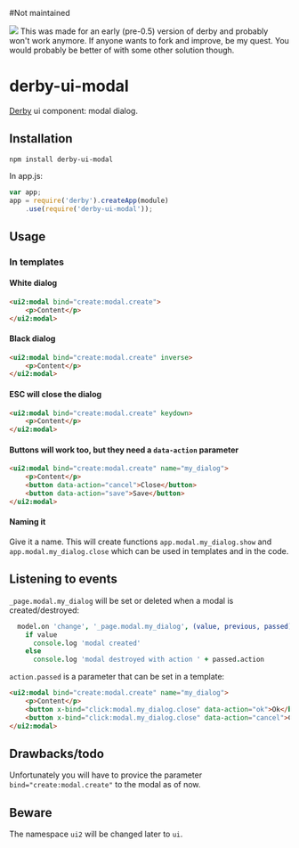 #Not maintained

![](https://cdn2.iconfinder.com/data/icons/oxygen/48x48/status/dialog-warning.png) This was made for an early (pre-0.5) version of derby and probably won't work anymore. If anyone wants to fork and improve, be my quest. You would probably be better of with some other solution though.

derby-ui-modal
========

[Derby](http://derbyjs.com/) ui component: modal dialog.

## Installation

`npm install derby-ui-modal`

In app.js:

```javascript
var app;
app = require('derby').createApp(module)
	.use(require('derby-ui-modal'));

```

## Usage

### In templates

#### White dialog
```html
<ui2:modal bind="create:modal.create">
	<p>Content</p>
</ui2:modal>
```

#### Black dialog
```html
<ui2:modal bind="create:modal.create" inverse>
	<p>Content</p>
</ui2:modal>
```

#### ESC will close the dialog
```html
<ui2:modal bind="create:modal.create" keydown>
	<p>Content</p>
</ui2:modal>
```

#### Buttons will work too, but they need a `data-action` parameter

```html
<ui2:modal bind="create:modal.create" name="my_dialog">
	<p>Content</p>
	<button data-action="cancel">Close</button>
	<button data-action="save">Save</button>
</ui2:modal>
```

#### Naming it

Give it a name. This will create functions `app.modal.my_dialog.show` and `app.modal.my_dialog.close` which can be used in templates and in the code.

## Listening to events

`_page.modal.my_dialog` will be set or deleted when a modal is created/destroyed:

```coffeescript
  model.on 'change', '_page.modal.my_dialog', (value, previous, passed) ->
    if value
      console.log 'modal created'
    else
      console.log 'modal destroyed with action ' + passed.action
```

`action.passed` is a parameter that can be set in a template:

```html
<ui2:modal bind="create:modal.create" name="my_dialog">
	<p>Content</p>
	<button x-bind="click:modal.my_dialog.close" data-action="ok">Ok</button>
	<button x-bind="click:modal.my_dialog.close" data-action="cancel">Close</button>
</ui2:modal>
```

## Drawbacks/todo

Unfortunately you will have to provice the parameter `bind="create:modal.create"` to the modal as of now.

## Beware

The namespace `ui2` will be changed later to `ui`.

